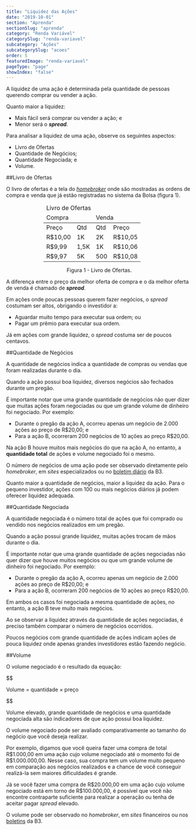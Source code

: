 ```yaml
---
title: "Liquidez das Ações"
date: "2019-10-01"
section: "Aprenda"
sectionSlug: "aprenda"
category: "Renda Variável"
categorySlug: "renda-variavel"
subcategory: "Ações"
subcategorySlug: "acoes"
order: 5
featuredImage: "renda-variavel"
pageType: "page"
showIndex: "false"
---
```


A liquidez de uma ação é determinada pela quantidade de pessoas querendo comprar ou vender a ação.

Quanto maior a liquidez:

- Mais fácil será comprar ou vender a ação; e
- Menor será o ***spread***.

Para analisar a liquidez de uma ação, observe os seguintes aspectos:

- Livro de Ofertas
- Quantidade de Negócios;
- Quantidade Negociada; e
- Volume.

##Livro de Ofertas

O livro de ofertas é a tela do [*homebroker*](/renda-variavel/homebroker) onde são mostradas as ordens de compra e venda que já estão registradas no sistema da Bolsa (figura 1).

<table class="regularTable responsiveTable" id="figura1" style="max-width:60%;margin:auto">
<thead>
<tr>
<td colspan="4" >Livro de Ofertas</td>
</tr>
<tr>
<td colspan="2" >Compra</td>
<td colspan="2" >Venda</td>
</tr>
</thead>
<tbody >
<tr>
<td>Preço</td>
<td >Qtd</td>
<td >Qtd</td>
<td >Preço</td>

</tr>
<tr>
<td >R$10,00</td>
<td >1K</td>
<td >2K</td>
<td >R$10,05</td>

</tr>
<tr>
<td >R$9,99</td>
<td >1,5K</td>
<td >1K</td>
<td >R$10,06</td>

</tr>
<tr>
<td >R$9,97</td>
<td >5K</td>
<td >500</td>
<td >R$10,08</td>

</tr>
</tbody>
</table>

<p class="legenda" style="text-align:center;">Figura 1 - Livro de Ofertas.</p>

A diferença entre o preço da melhor oferta de compra e o da melhor oferta de venda é chamado de ***spread***.

Em ações onde poucas pessoas querem fazer negócios, o *spread* costumam ser altos, obrigando o investidor a:

- Aguardar muito tempo para executar sua ordem; ou
- Pagar um prêmio para executar sua ordem.

Já em ações com grande liquidez, o *spread* costuma ser de poucos centavos.

##Quantidade de Negócios

A quantidade de negócios indica a quantidade de compras ou vendas que foram realizadas durante o dia.

Quando a ação possui boa liquidez, diversos negócios são fechados durante um pregão.

É importante notar que uma grande quantidade de negócios não quer dizer que muitas ações foram negociadas ou que um grande volume de dinheiro foi negociado. Por exemplo:

- Durante o pregão da ação A, ocorreu apenas um negócio de 2.000 ações ao preço de R\$20,00; e 
- Para a ação B, ocorreram 200 negócios de 10 ações ao preço R\$20,00.

Na ação B houve muitos mais negócios do que na ação A, no entanto, a **quantidade total** de ações e volume negociado foi o mesmo.

O número de negócios de uma ação pode ser observado diretamente pelo *homebroker*, em *sites* especializados ou no [boletim diário](http://www.b3.com.br/pt_br/market-data-e-indices/servicos-de-dados/market-data/consultas/boletim-diario/boletim-diario-do-mercado/) da B3.

Quanto maior a quantidade de negócios, maior a liquidez da ação. Para o pequeno investidor, ações com 100 ou mais negócios diários já podem oferecer liquidez adequada.


##Quantidade Negociada

A quantidade negociada é o número total de ações que foi comprado ou vendido nos negócios realizados em um pregão.

Quando a ação possui grande liquidez, muitas ações trocam de mãos durante o dia.

É importante notar que uma grande quantidade de ações negociadas não quer dizer que houve muitos negócios ou que um grande volume de dinheiro foi negociado. Por exemplo:

- Durante o pregão da ação A, ocorreu apenas um negócio de 2.000 ações ao preço de R\$20,00; e 
- Para a ação B, ocorreram 200 negócios de 10 ações ao preço R\$20,00.

Em ambos os casos foi negociada a mesma quantidade de ações, no entanto, a ação B teve muito mais negócios.

Ao se observar a liquidez através da quantidade de ações negociadas, é preciso também comparar o número de negócios ocorridos.

Poucos negócios com grande quantidade de ações indicam ações de pouca liquidez onde apenas grandes investidores estão fazendo negócio.

##Volume

O volume negociado é o resultado da equação:

$$

Volume = quantidade × preço

$$

Volume elevado, grande quantidade de negócios e uma quantidade negociada alta são indicadores de que ação possui boa liquidez.

O volume negociado pode ser avaliado comparativamente ao tamanho do negócio que você deseja realizar.

Por exemplo, digamos que você queira fazer uma compra de total R\$1.000,00 em uma ação cujo volume negociado até o momento foi de R\$1.000.000,00. Nesse caso, sua compra tem um volume muito pequeno em comparação aos negócios realizados e a chance de você conseguir realizá-la sem maiores dificuldades é grande.

Já se você fazer uma compra de R\$20.000,00 em uma ação cujo volume negociado está em torno de R\$100.000,00, é possível que você não encontre contraparte suficiente para realizar a operação ou tenha de aceitar pagar *spread* elevado.

O volume pode ser observado no *homebroker*, em *sites* financeiros ou nos [boletins](http://www.b3.com.br/pt_br/market-data-e-indices/servicos-de-dados/market-data/consultas/boletim-diario/boletim-diario-do-mercado/) da B3.